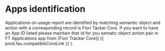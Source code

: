 # Apps identification

Applications on usage report are identified by matching semantic object and action with a corresponding record is Fiori Tacker Core. If you want to have an App ID listed please maintain that id for you sematic object action pair in FT Applications app from [Fiori Tracker Core]( {{ prod.fau.compatibleCoreLink }} ).





